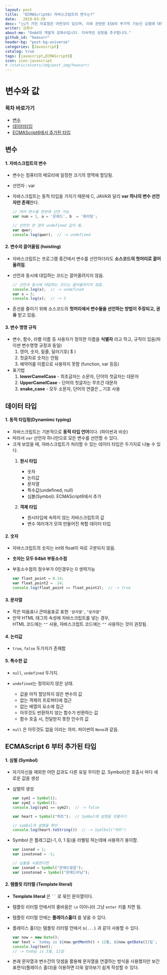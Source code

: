 ```yaml
---
layout: post
title:  "ECMAScript6) 자바스크립트의 변수는?"
date:   2019-03-29
desc: "js가 가진 자료형은 어떤것이 있으며, 이와 관련된 ES6의 부가적 기능인 심벌에 대해서도 알아본다."
writer: 강화수
about-me: "OnAd의 개발자 강화수입니다. 지속적인 성장을 추구합니다."
github_id: "hwasurr"
header-bg: "post-bg-universe"
categories: [Javascript]
catalog: true
tags: [javascript,ECMAScript6]
icon: icon-javascript
# /static/assets/img/post_img/hwasurr/
---
```


변수와 값
===============

### 목차 바로가기

- [변수](#변수)  
- [데이터타입](#데이터-타입)  
- [ECMAScript6에서 추가된 타입](#ECMAScript6에서-추가된-타입)  

변수
---------------

#### 1. 자바스크립트의 변수

- 변수는 컴퓨터의 메모리에 일정한 크기의 영역에 할당됨.
- 선언자 : var
- 자바스크립트는 동적 타입을 가지기 때문에 C, JAVA와 달리 **var 하나의 변수 선언자만 존재**한다.

    ~~~js
    // 여러 변수를 한번에 선언 가능
    var num = 1, a = '온애드', b  = '화이팅';

    // 선언만 한 경우 undefined 값이 됨.
    var qwer;
    console.log(qwer);  // -> undefined
    ~~~

#### 2. 변수의 끌어올림 (hoisting)

- 자바스크립트는 프로그램 중간에서 변수를 선언하더라도 **소스코드의 첫머리로 끌어올려짐**.
- 선언과 동시에 대입하는 코드는 끌어올려지지 않음.

    ~~~js
    // 선언과 동시에 대입하는 코드는 끌어올려지지 않음.
    console.log(x);  // -> undefined
    var x = 5;
    console.log(x);  // -> 5
    ~~~

- 혼선을 줄이기 위해 소스코드의 **첫머리에서 변수들을 선언하는 방법이 주장되고, 권유** 받고 있음.

#### 3. 변수 명명 규칙

- 변수, 함수, 라벨 이름 등 사용자가 정의한 이름을 **식별자** 라고 하고, 규칙이 있음(파이썬 변수명명 규정과 동일)
  1. 영어, 숫자, 밑줄, 달러기호( $ )
  2. 첫글자로 숫자는 안됨
  3. 예약어를 이름으로 사용하지 못함 (function, var 등등)
- 표기법
  1. **lowerCamelCase** - 최초글자는 소문자, 단어의 첫글자는 대문자
  2. **UpperCamelCase** - 단어의 첫글자는 무조건 대문자
  3. **snake_case** - 모두 소문자, 단어의 연결은 _ 기호 사용

데이터 타입
---------------

#### 1. 동적 타입핑(Dynamimc typing)

- 자바스크립트는 기본적으로 **동적 타입 언어**이다. (파이썬과 비슷)
- 따라서 `var` 선언자 하나만으로 모든 변수를 선언할 수 있다.
- 크게 보았을 때, 자바스크립트가 처리할 수 있는 데이터 타입은 두가지로 나눌 수 있다.
  1. **원시 타입**
      - 숫자
      - 논리값
      - 문자열
      - 특수값(undefined, null)
      - 심볼(Symbol): ECMAScript6에서 추가

  2. **객체 타입**
      - 원시타입에 속하지 않는 자바스크립트의 값
      - 변수 여러개가 모여 만들어진 복합 데이터 타입

#### 2. 숫자

- 자바스크립트의 숫자는 int와 float이 따로 구분되지 않음.
- **숫자는 모두 64bit 부동소수점**
- 부동소수점의 정수부가 0인경우는 0 생략가능

    ~~~js
    var flaot_point = 0.14;
    var float_point2 = .14;
    console.log(float_point == float_point2);  // -> true
    ~~~

#### 3. 문자열

- 작은 따옴표나 큰따옴표로 표현 `'문자열'`, `"문자열"`
- 만약 HTML 태그의 속성에 자바스크립트를 넣는 경우,  
  HTML 코드에는 `""` 사용, 자바스크립트 코드에는 `""` 사용하는 것이 권장됨.

#### 4. 논리값

- `true`, `false` 두가지가 존재함

#### 5. 특수한 값

- `null`, `undefined` 두가지.
- `undefined`는 정의되지 않은 상태.
  - 값을 아직 할당하지 않은 변수의 값
  - 없는 객체의 프로퍼티에 접근
  - 없는 배열의 요소에 접근
  - 아무것도 반환하지 않는 함수가 반환하는 값
  - 함수 호출 시, 전달받지 못한 인수의 값

- `null` 은 아무것도 없음 이라는 의미. 파이썬의 `None`과 같음.

ECMAScript 6 부터 추가된 타입
---------------

#### 1. 심벌 (Symbol)

- 자기자신을 제외한 어떤 값과도 다른 유일 무이한 값.
  Symbol()은 호출시 마다 새로운 값을 생성

- 심벌의 생성

    ~~~js
    var sym1 = Symbol();
    var sym2 = Symbol();
    console.log(sym1 == sym2);  // -> false

    var heart = Symbol("하트");  // Symbol에 설명을 덧붙이기

    // symbol의 설명을 확인
    console.log(heart.toString())  // -> Symlbol("하트")
    ~~~

- Symbol 은 플래그값(-1, 0, 1 등)을 라벨링 하는데에 사용하기 용이함.

    ~~~js
    var isonad = 1;
    var isnotonad = -1;

    // 심볼을 사용한다면
    var isonad = Symbol("온애드맞음");
    var isnotonad = Symbol("온애드아님");
    ~~~

#### 2. 템플릿 리터럴 (Template literal)

- **Template literal** 은 ` `` ` 로 묶인 문자열이다.
- 템플릿 리터럴 안에서의 줄바꿈은 `\n` 이아니라 그냥 `enter` 키를 치면 됨.
- 템플릿 리터럴 안에는 **플레이스홀더** 를 넣을 수 있다.
- 플레이스 홀더는 템플릿 리터럴 안에서 `${...}` 과 같이 사용할 수 있다.

    ~~~js
    var now = new Date();
    var text = `today is ${now.getMonth() + 1}월, ${now.getDate()}일`;
    console.log(text);
    // -> today is 3월, 12일
    ~~~

- 본래 문자열과 변수간의 덧셈을 활용해 문자열을 연결하는 방식을 사용했지만 보간 표현식(플레이스 홀더)을 이용하면 더욱 알아보기 쉽게 작성할 수 있다.
